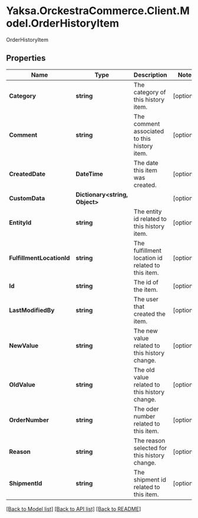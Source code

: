 # Yaksa.OrckestraCommerce.Client.Model.OrderHistoryItem
OrderHistoryItem

## Properties

Name | Type | Description | Notes
------------ | ------------- | ------------- | -------------
**Category** | **string** | The category of this history item. | [optional] 
**Comment** | **string** | The comment associated to this history item. | [optional] 
**CreatedDate** | **DateTime** | The date this item was created. | [optional] 
**CustomData** | **Dictionary&lt;string, Object&gt;** |  | [optional] 
**EntityId** | **string** | The entity id related to this history item. | [optional] 
**FulfillmentLocationId** | **string** | The fulfillment location id related to this item. | [optional] 
**Id** | **string** | The id of the item. | [optional] 
**LastModifiedBy** | **string** | The user that created the item. | [optional] 
**NewValue** | **string** | The new value related to this history change. | [optional] 
**OldValue** | **string** | The old value related to this history change. | [optional] 
**OrderNumber** | **string** | The oder number related to this item. | [optional] 
**Reason** | **string** | The reason selected for this history change. | [optional] 
**ShipmentId** | **string** | The shipment id related to this item. | [optional] 

[[Back to Model list]](../README.md#documentation-for-models) [[Back to API list]](../README.md#documentation-for-api-endpoints) [[Back to README]](../README.md)

